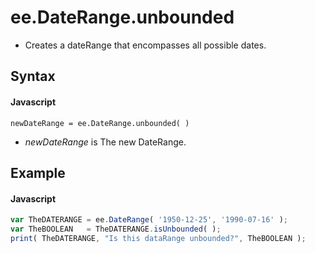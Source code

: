 # ee.DateRange.unbounded
- Creates a dateRange that encompasses all possible dates.

## Syntax

#### Javascript
```
newDateRange = ee.DateRange.unbounded( )
```

- *newDateRange* is The new DateRange.

## Example

#### Javascript
```javascript
var TheDATERANGE = ee.DateRange( '1950-12-25', '1990-07-16' );
var TheBOOLEAN   = TheDATERANGE.isUnbounded( );
print( TheDATERANGE, "Is this dataRange unbounded?", TheBOOLEAN );
```
